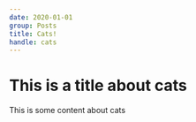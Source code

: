 ```yaml
---
date: 2020-01-01
group: Posts
title: Cats!
handle: cats
---
```


# This is a title about cats

This is some content about cats